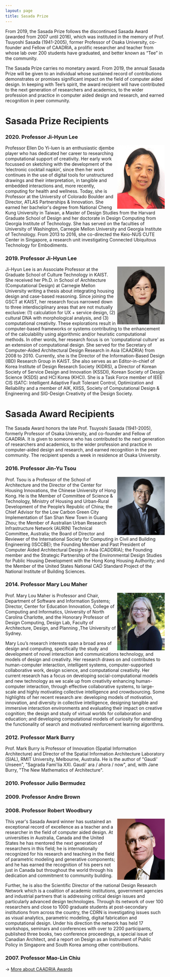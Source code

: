 ```yaml
---
layout: page
title: Sasada Prize
---
```


From 2019, the Sasada Prize follows the discontinued Sasada Award (awarded from 2007 until 2016), which was instituted in the memory of Prof. Tsuyoshi Sasada (1941-2005), former Professor of Osaka University, co-founder and Fellow of CAADRIA, a prolific researcher and teacher from whose lab over 200 students have graduated, and better known as “Tee” in the community.

The Sasada Prize carries no monetary award. From 2019, the annual Sasada Prize will be given to an individual whose sustained record of contributions demonstrates or promises significant impact on the field of computer aided design. In keeping with Tee’s spirit, the award recipient will have contributed to the next generation of researchers and academics, to the wider profession and practice in computer aided design and research, and earned recognition in peer community.

# Sasada Prize Recipients

### 2020. Professor Ji-Hyun Lee
<img src="/img/ellenyiluendo.jpg" width="150" align="right" />
Professor Ellen Do Yi-luen is an enthusiastic djembe player who has dedicated her career to researching computational support of creativity. Her early work focussed on sketching with the development of the ‘electronic cocktail napkin’, since then her work continues in the use of digital tools for unstructured drawings and their interpretation, in tangible and embedded interactions and, more recently, computing for health and wellness. Today, she is Professor at the University of Colorado Boulder and Director, ATLAS Partnerships & Innovation. She earned her bachelor's degree from National Cheng Kung University in Taiwan, a Master of Design Studies from the Harvard Graduate School of Design and her doctorate in Design Computing from Georgia Institute of Technology. She has served on the faculties of University of Washington, Carnegie Mellon University and Georgia Institute of Technology. From 2013 to 2016, she co-directed the Keio-NUS CUTE Center in Singapore, a research unit investigating Connected Ubiquitous Technology for Embodiments.

### 2019. Professor Ji-Hyun Lee
<img src="/img/Lee_JiHyun.jpg" width="150" align="right" />
Ji-Hyun Lee is an Associate Professor at the Graduate School of Culture Technology in KAIST. She received her Ph.D. in School of Architecture (Computational Design) at Carnegie Mellon University writing a thesis about integrating housing design and case-based reasoning. Since joining the GSCT at KAIST, her research focus narrowed down to three interdisciplinary areas that are not mutually exclusive: (1) calculation for UX + service design, (2) cultural DNA with morphological analysis, and (3) computational creativity. These explorations result in computer-based frameworks or systems contributing to the enhancement of the calculability using algorithmic and/or heuristic computational methods. In other words, her research focus is on 'computational culture' as an extension of computational design. She served for the Secretary of Computer-Aided Architectural Design Research in Asia (CAADRIA) from 2008 to 2010. Currently, she is the Director of the Information-Based Design (IBD) Research Group in KAIST. She also serves as an Editor-in-chief of Korea Institute of Design Research Society (KIDRS), a Director of Korean Society of Service Design and Innovation (KSSDI), Korean Society of Design Science (KSDS) and HCI Korea (KHCI). She is a Task Force member of IEEE CIS ISATC: Intelligent Adaptive Fault Tolerant Control, Optimization and Reliability and a member of AIK, KIISS, Society of Computational Design & Engineering and SIG-Design Creativity of the Design Society.

# Sasada Award Recipients

The Sasada Award honors the late Prof. Tsuyoshi Sasada (1941-2005), formerly Professor of Osaka University, and co-founder and Fellow of CAADRIA. It is given to someone who has contributed to the next generation of researchers and academics, to the wider profession and practice in computer-aided design and research, and earned recognition in the peer community. The recipient spends a week in residence at Osaka University.

### 2016. Professor Jin-Yu Tsou
<img src="/img/TSOU_Jinyeu.jpg" width="150" align="right" />
Prof. Tsou is a Professor of the School of Architecture and the Director of the Center for Housing Innovations, the Chinese University of Hong Kong. He is the Member of Committee of Science & Technology, Ministry of Housing and Urban-Rural Development of the People’s Republic of China; the Chief Advisor for the Low Carbon Green City Implementation of San Shan New Town in Guang Zhou; the Member of Australian Urban Research Infrastructure Network (AURIN) Technical Committee, Australia; the Board of Director and Reviewer of the International Society for Computing in Civil and Building Engineering (ISCCBE); the Founding Member and Past President of Computer Aided Architectural Design in Asia (CADDRIA); the Founding member and the Strategic Partnership of the Environmental Design Studies for Public Housing Development with the Hong Kong Housing Authority; and the Member of the United States National CAD Standard Project of the National Institute of Building Sciences.

### 2014. Professor Mary Lou Maher
<img src="/img/MAHER_MaryLou.jpg" width="150" align="right" />
Prof. Mary Lou Maher is Professor and Chair, Department of Software and Information Systems; Director, Center for Education Innovation, College of Computing and Informatics, University of North Carolina Charlotte, and the Honorary Professor of Design Computing, Design Lab, Faculty of Architecture, Design, and Planning ,The University of Sydney.

Mary Lou’s research interests span a broad area of design and computing, specifically the study and development of novel interaction and communications technology, and models of design and creativity. Her research draws on and contributes to human-computer interaction, intelligent systems, computer-supported collaborative work, design science, and computational creativity. Her current research has a focus on developing social-computational models and new technology as we scale up from creativity enhancing human-computer interaction, through effective collaborative systems, to large-scale and highly motivating collective intelligence and crowdsourcing. Some highlights of her recent research are: developing models of motivation, innovation, and diversity in collective intelligence, designing tangible and immersive interaction environments and evaluating their impact on creative cognition; the design and study of virtual worlds for collaboration and education; and developing computational models of curiosity for extending the functionality of search and motivated reinforcement learning algorithms.

### 2012. Professor Mark Burry
Prof. Mark Burry is Professor of Innovation (Spatial Information Architecture) and Director of the Spatial Information Architecture Laboratory (SIAL), RMIT University, Melbourne, Australia. He is the author of "Gaudi' Unseen", "Sagrada Fami'lia XXI. Gaudi' ara / ahora / now", and, with Jane Burry, "The New Mathematics of Architecture".

### 2010. Professor Julio Bermudez

### 2009. Professor Andre Brown

### 2008. Professor Robert Woodbury
<img src="/img/WOODBURY_Robert.jpg" width="150" align="right" />
This year's Sasada Award winner has sustained an exceptional record of excellence as a teacher and a researcher in the field of computer aided design. At universities in Australia, Canada and the United States he has mentored the next generation of researchers in this field; he is internationally recognized for his research and teaching in the field of parametric modeling and generative components; and he has earned the recognition of his peers not just in Canada but throughout the world through his dedication and commitment to community building.

Further, he is also the Scientific Director of the national Design Research Network which is a coalition of academic institutions, government agencies and industrial partners that is addressing critical design issues and particularly advanced design technologies. Through its network of over 100 researchers and close to 1000 graduate students at post-secondary institutions from across the country, the CDRN is investigating issues such as visual analytics, parametric modeling, digital fabrication and computational design. Under his direction the network has held 17 workshops, seminars and conferences with over to 2200 participants, published three books, two conference proceedings, a special issue of Canadian Architect, and a report on Design as an Instrument of Public Policy in Singapore and South Korea among other contributions.

### 2007. Professor Mao-Lin Chiu

&rarr; [More about CAADRIA Awards](awards.md)
